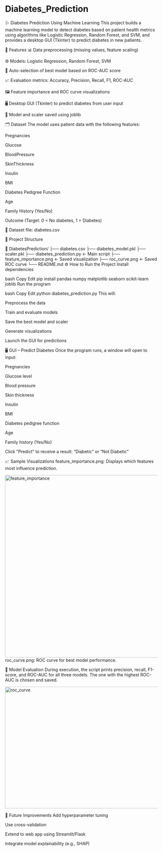 # Diabetes_Prediction


🩺 Diabetes Prediction Using Machine Learning
This project builds a machine learning model to detect diabetes based on patient health metrics using algorithms like Logistic Regression, Random Forest, and SVM, and provides a desktop GUI (Tkinter) to predict diabetes in new patients.

📌 Features
📊 Data preprocessing (missing values, feature scaling)

⚙️ Models: Logistic Regression, Random Forest, SVM

🧠 Auto-selection of best model based on ROC-AUC score

📈 Evaluation metrics: Accuracy, Precision, Recall, F1, ROC-AUC

🖼️ Feature importance and ROC curve visualizations

🖥️ Desktop GUI (Tkinter) to predict diabetes from user input

💾 Model and scaler saved using joblib

🗂️ Dataset
The model uses patient data with the following features:

Pregnancies

Glucose

BloodPressure

SkinThickness

Insulin

BMI

Diabetes Pedigree Function

Age

Family History (Yes/No)

Outcome (Target: 0 = No diabetes, 1 = Diabetes)

📁 Dataset file: diabetes.csv

🧪 Project Structure

📁 DiabetesPrediction/
├── diabetes.csv
├── diabetes_model.pkl
├── scaler.pkl
├── diabetes_prediction.py    ← Main script
├── feature_importance.png    ← Saved visualization
├── roc_curve.png             ← Saved ROC curve
└── README.md
⚙️ How to Run the Project
Install dependencies

bash
Copy
Edit
pip install pandas numpy matplotlib seaborn scikit-learn joblib
Run the program

bash
Copy
Edit
python diabetes_prediction.py
This will:

Preprocess the data

Train and evaluate models

Save the best model and scaler

Generate visualizations

Launch the GUI for predictions

🖥️ GUI – Predict Diabetes
Once the program runs, a window will open to input:

Pregnancies

Glucose level

Blood pressure

Skin thickness

Insulin

BMI

Diabetes pedigree function

Age

Family history (Yes/No)

Click "Predict" to receive a result:
“Diabetic” or “Not Diabetic”

📈 Sample Visualizations
feature_importance.png: Displays which features most influence prediction.

<img width="800" height="600" alt="feature_importance" src="https://github.com/user-attachments/assets/45e51c63-0750-488a-92a6-48b870dbb469" />
roc_curve.png: ROC curve for best model performance.

📌 Model Evaluation
During execution, the script prints precision, recall, F1-score, and ROC-AUC for all three models. The one with the highest ROC-AUC is chosen and saved.

<img width="600" height="400" alt="roc_curve" src="https://github.com/user-attachments/assets/d90db1dc-7d28-4216-b7ca-9cf620eff4f0" />

🚀 Future Improvements
Add hyperparameter tuning

Use cross-validation

Extend to web app using Streamlit/Flask

Integrate model explainability (e.g., SHAP)
